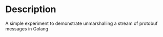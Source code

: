 # Description
A simple experiment to demonstrate unmarshalling a stream of protobuf messages in Golang
